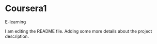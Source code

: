 # Coursera1
E-learning

I am editing the README file. Adding some more details about the project description.
